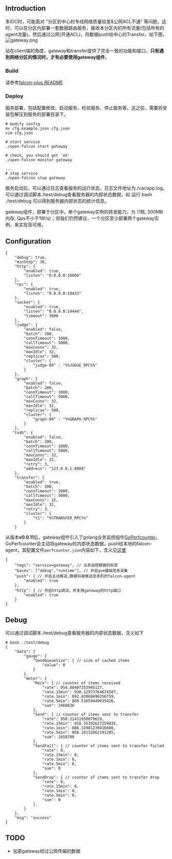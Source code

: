 ## Introduction

多IDC时，可能面对 "分区到中心的专线网络质量较差&公网ACL不通" 等问题。这时，可以在分区内部署一套数据路由服务，接收本分区内的所有流量(包括所有的agent流量)，然后通过公网(开通ACL)，将数据push给中心的Transfer。如下图，
![gateway.png](https://raw.githubusercontent.com/niean/niean.github.io/master/images/20150806/gateway.png)

站在client端的角度，gateway和transfer提供了完全一致的功能和接口。**只有遇到网络分区的情况时，才有必要使用gateway组件**。

### Build

请参考[falcon-plus README](https://github.com/wenchangshou/falcon-plus)

### Deploy
服务部署，包括配置修改、启动服务、检验服务、停止服务等。这之前，需要将安装包解压到服务的部署目录下。

```
# modify config
mv cfg.example.json cfg.json
vim cfg.json

# start service
./open-falcon start gateway

# check, you should get 'ok'
./open-falcon monitor gateway

...
# stop service
./open-falcon stop gateway

```
服务启动后，可以通过日志查看服务的运行状态，日志文件地址为./var/app.log。可以通过调试脚本./test/debug查看服务器的内部状态数据，如 运行 bash ./test/debug 可以得到服务器内部状态的统计信息。

gateway组件，部署于分区中。单个gateway实例的转发能力，为 {1核, 500MB内存, Qps不小于1W/s}；但我们仍然建议，一个分区至少部署两个gateway实例，来实现高可用。

## Configuration


```
{
    "debug": true,
    "minStep": 30,
    "http": {
        "enabled": true,
        "listen": "0.0.0.0:16060"
    },
    "rpc": {
        "enabled": true,
        "listen": "0.0.0.0:18433"
    },
    "socket": {
        "enabled": true,
        "listen": "0.0.0.0:14444",
        "timeout": 3600
    },
    "judge": {
        "enabled": false,
        "batch": 200,
        "connTimeout": 1000,
        "callTimeout": 5000,
        "maxConns": 32,
        "maxIdle": 32,
        "replicas": 500,
        "cluster": {
            "judge-00" : "%%JUDGE_RPC%%"
        }
    },
    "graph": {
        "enabled": false,
        "batch": 200,
        "connTimeout": 1000,
        "callTimeout": 5000,
        "maxConns": 32,
        "maxIdle": 32,
        "replicas": 500,
        "cluster": {
            "graph-00" : "%%GRAPH_RPC%%"
        }
    },
   "tsdb": {
        "enabled": false,
        "batch": 200,
        "connTimeout": 1000,
        "callTimeout": 5000,
        "maxConns": 32,
        "maxIdle": 32,
        "retry": 3,
        "address": "127.0.0.1:8088"
    },
    "transfer": {
        "enabled": true,
        "batch": 200,
        "connTimeout": 1000,
        "callTimeout": 5000,
        "maxConns": 32,
        "maxIdle": 32,
        "retry": 3,
        "cluster": {
            "t1": "%%TRANSFER_RPC%%"
        }
    }
```

从版本**v0.0.11**后，gateway组件引入了golang业务监控组件[GoPerfcounter](https://github.com/niean/goperfcounter)。GoPerfcounter会主动将gateway的内部状态数据，push给本地的falcon-agent，其配置文件`perfcounter.json`内容如下，含义见[这里](https://github.com/niean/goperfcounter/blob/master/README.md#配置)

```
{
    "tags": "service=gateway", // 业务监控数据的标签
    "bases": ["debug","runtime"], // 开启gvm基础信息采集
    "push": { // 开启主动推送,数据将被推送至本机的falcon-agent
        "enabled": true
    },
    "http": { // 开启http调试，并复用gateway的http端口
        "enabled": true
    }
}
```

## Debug
可以通过调试脚本./test/debug查看服务器的内部状态数据，含义如下

```
# bash ./test/debug
{
    "data": {
        "gauge": {
            "SendQueueSize": { // size of cached items
                "value": 0
            }
        },
        "meter": {
            "Recv": { // counter of items received
                "rate": 954.88407253945127,
                "rate.15min": 938.12973764674587,
                "rate.1min": 892.82060496256759,
                "rate.5min": 889.51059449035426,
                "sum": 2460636
            },
            "Send": { // counter of items sent to transfer
                "rate": 950.21411950079619,
                "rate.15min": 918.55392627259835,
                "rate.1min": 886.32981239416608,
                "rate.5min": 888.16132862191205,
                "sum": 2458708
            },
            "SendFail": { // counter of items sent to transfer failed
                "rate": 0,
                "rate.15min": 0,
                "rate.1min": 0,
                "rate.5min": 0,
                "sum": 0
            },  
            "SendDrop": { // counter of items sent to transfer drop
                "rate": 0,
                "rate.15min": 0,
                "rate.1min": 0,
                "rate.5min": 0,
                "sum": 0
            },    
        }
    },
    "msg": "success"
}
```

## TODO
+ 加密gateway经过公网传输的数据
